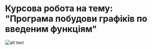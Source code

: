 # Курсова робота на тему: </br>"Програма побудови графіків по введеним функціям"
![alt text](https://i.imgur.com/sjJhSnW.png)